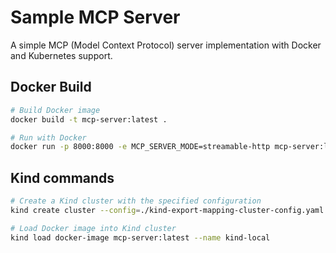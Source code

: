 # Sample MCP Server

A simple MCP (Model Context Protocol) server implementation with Docker and Kubernetes support.

## Docker Build

```bash
# Build Docker image
docker build -t mcp-server:latest .

# Run with Docker
docker run -p 8000:8000 -e MCP_SERVER_MODE=streamable-http mcp-server:latest
```

## Kind commands

```bash
# Create a Kind cluster with the specified configuration
kind create cluster --config=./kind-export-mapping-cluster-config.yaml --name kind-local

# Load Docker image into Kind cluster
kind load docker-image mcp-server:latest --name kind-local
```
